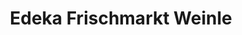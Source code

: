 ---
title: "Edeka Frischmarkt Weinle"
url: /gaertringen/edeka-frischmarkt-weinle/
shop: Supermarkt
---